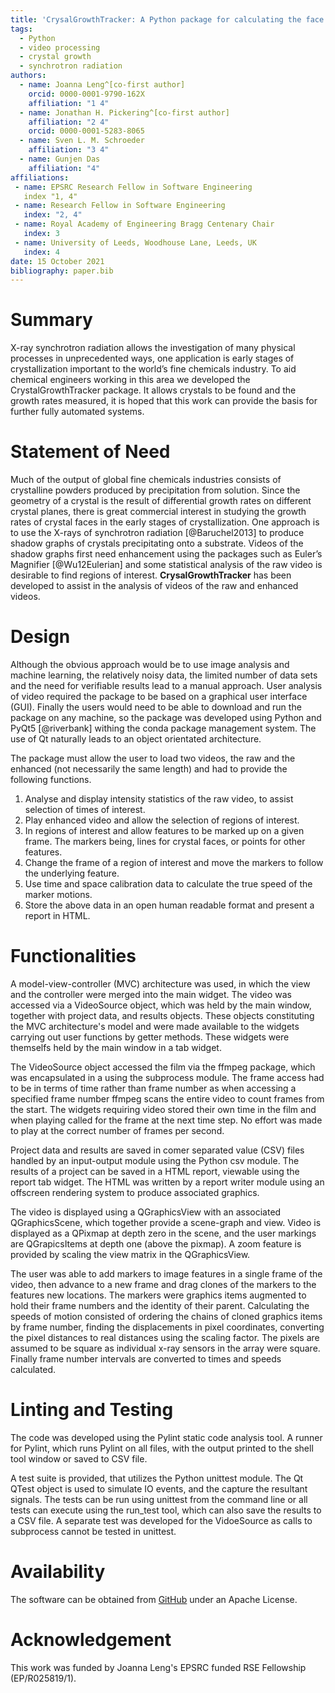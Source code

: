 ```yaml
---
title: 'CrysalGrowthTracker: A Python package for calculating the face advancment rates of crystals from videos taken using synchrotron radiation'
tags:
  - Python
  - video processing
  - crystal growth
  - synchrotron radiation
authors:
  - name: Joanna Leng^[co-first author]
    orcid: 0000-0001-9790-162X
    affiliation: "1 4"
  - name: Jonathan H. Pickering^[co-first author]
    affiliation: "2 4"
    orcid: 0000-0001-5283-8065
  - name: Sven L. M. Schroeder
    affiliation: "3 4"
  - name: Gunjen Das
    affiliation: "4"
affiliations:
 - name: EPSRC Research Fellow in Software Engineering
   index "1, 4"
 - name: Research Fellow in Software Engineering
   index: "2, 4"
 - name: Royal Academy of Engineering Bragg Centenary Chair
   index: 3
 - name: University of Leeds, Woodhouse Lane, Leeds, UK
   index: 4
date: 15 October 2021
bibliography: paper.bib
---
```


# Summary

X-ray synchrotron radiation allows the investigation of many physical processes in unprecedented ways, one application is early stages of crystallization important to the world’s fine chemicals industry.  To aid chemical engineers working in this area we developed the CrystalGrowthTracker package.  It allows crystals to be found and the growth rates measured, it is hoped that this work can provide the basis for further fully automated systems.

# Statement of Need

Much of the output of global fine chemicals industries consists of crystalline powders produced by precipitation from solution.  Since the geometry of a crystal is the result of differential growth rates on different crystal planes, there is great commercial interest in studying the growth rates of crystal faces in the early stages of crystallization.  One approach is to use the X-rays of synchrotron radiation [@Baruchel2013] to produce shadow graphs of crystals precipitating onto a substrate.  Videos of the shadow graphs first need enhancement using the packages such as Euler’s Magnifier [@Wu12Eulerian] and some statistical analysis of the raw video is desirable to find regions of interest. **CrysalGrowthTracker** has been developed to assist in the analysis of videos of the raw and enhanced videos.

# Design

Although the obvious approach would be to use image analysis and machine learning, the relatively noisy data, the limited number of data sets and the need for verifiable results lead to a manual approach.  User analysis of video required the package to be based on a graphical user interface (GUI).  Finally the users would need to be able to download and run the package on any machine, so the package was developed using Python and PyQt5 [@riverbank] withing the conda package management system.  The use of Qt naturally leads to an object orientated architecture.

The package must allow the user to load two videos, the raw and the enhanced (not necessarily the same length) and had to provide the following functions.

1.  Analyse and display intensity statistics of the raw video, to assist selection of times of interest.
2.  Play enhanced video and allow the selection of regions of interest.
3.  In regions of interest and allow features to be marked up on a given frame.  The markers being, lines for crystal faces, or points for other features.
4.  Change the frame of a region of interest and move the markers to follow the underlying feature.
5.  Use time and space calibration data to calculate the true speed of the marker motions.
6.  Store the above data in an open human readable format and present a report in HTML.

# Functionalities

A model-view-controller (MVC) architecture was used, in which the view and the controller were merged into the main widget.  The video was accessed via a VideoSource object, which was held by the main window, together with project data, and results objects. These objects constituting the MVC architecture's model and were made available to the widgets carrying out user functions by getter methods.  These widgets were themselfs held by the main window in a tab widget.

The VideoSource object accessed the film via the ffmpeg package, which was encapsulated in a using the subprocess module. The frame access had to be in terms of time rather than frame number as when accessing a specified frame number ffmpeg scans the entire video to count frames from the start.  The widgets requiring video stored their own time in the film and when playing called for the frame at the next time step.  No effort was made to play at the correct number of frames per second.

Project data and results are saved in comer separated value (CSV) files handled by an input-output module using the Python csv module.  The results of a project can be saved in a HTML report, viewable using the report tab widget. The HTML was written by a report writer module using an offscreen rendering system to produce associated graphics.

The video is displayed using a QGraphicsView with an associated QGraphicsScene, which together provide a scene-graph and view. Video is displayed as a QPixmap at depth zero in the scene, and the user markings are QGrapicsItems at depth one (above the pixmap). A zoom feature is provided by scaling the view matrix in the QGraphicsView.

The user was able to add markers to image features in a single frame of the video, then advance to a new frame and drag clones of the markers to the features new locations.  The markers were graphics items augmented to hold their frame numbers and the identity of their parent.  Calculating the speeds of motion consisted of ordering the chains of cloned graphics items by frame number, finding the displacements in pixel coordinates, converting the pixel distances to real distances using the scaling factor. The pixels are assumed to be square as individual x-ray sensors in the array were square. Finally frame number intervals are converted to times and speeds calculated.

# Linting and Testing

The code was developed using the Pylint static code analysis tool.  A runner for Pylint, which runs Pylint on all files, with the output printed to the shell tool window or saved to CSV file.

A test suite is provided, that utilizes the Python unittest module. The Qt QTest object is used to simulate IO events, and the capture the resultant signals. The tests can be run using unittest from the command line or all tests can execute using the run_test tool, which can also save the results to a CSV file.  A separate test was developed for the VidoeSource as calls to subprocess cannot be tested in unittest.

# Availability
The software can be obtained from [GitHub](https://github.com/jonathanHuwP/CrystalGrowthTracker) under an Apache License.

# Acknowledgement
This work was funded by Joanna Leng's EPSRC funded RSE Fellowship (EP/R025819/1).
